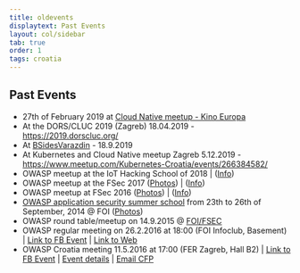 ```yaml
---
title: oldevents
displaytext: Past Events
layout: col/sidebar
tab: true
order: 1
tags: croatia
---
```


<!-- Template to Use
### Meeting Title Here
**Date:** <Date Here>

<blockquote>
  Meeting summary.
</blockquote>

**Speaker:**
<blockquote>
Speaker name and about.
</blockquote> -->

## Past Events
<!-- <br/> <br/> -->
-  27th of February 2019 at [Cloud Native meetup - Kino Europa](https://www.meetup.com/Kubernetes-Croatia/events/258931456/)
- At the DORS/CLUC 2019 (Zagreb) 18.04.2019 - https://2019.dorscluc.org/
- At [BSidesVarazdin](https://bsidesvarazdin.org) - 18.9.2019
- At Kubernetes and Cloud Native meetup Zagreb 5.12.2019 - https://www.meetup.com/Kubernetes-Croatia/events/266384582/
- OWASP meetup at the IoT Hacking School of 2018 | ([Info](https://hack.foi.hr))
- OWASP meetup at the FSec 2017 ([Photos](https://www.flickr.com/photos/58943051@N07/sets/72157667605653398)) | ([Info](https://fsec.foi.hr))
- OWASP meetup at FSec 2016 ([Photos](https://www.flickr.com/photos/58943051@N07/sets/72157673516643570)) | ([Info](https://fsec.foi.hr))
- [OWASP application security summer school](http://www.foi.unizg.hr/Ljetna-skola-aplikacijske-sigurnost-na-FOI-ju) from 23th to 26th of September, 2014 @ FOI ([Photos](https://www.flickr.com/photos/58943051@N07/sets/72157648047647530/))
- OWASP round table/meetup on 14.9.2015 @ [FOI/FSEC](http://fsec.foi.hr/)
- OWASP regular meeting on 26.2.2016 at 18:00 (FOI Infoclub, Basement) | [Link to FB Event](https://www.facebook.com/events/1840212762872033/) | [Link to Web](http://www.foi.unizg.hr/hr/novosti/razmjena-vjestina-owasp-croatia-meetup)
- OWASP Croatia meeting 11.5.2016 at 17:00 (FER Zagreb, Hall B2) | [Link to FB Event](https://www.facebook.com/events/475076512695702/) | [Event details](http://lists.owasp.org/pipermail/owasp-croatia/2016-May/000013.html) | [Email CFP](http://lists.owasp.org/pipermail/owasp-croatia/2016-April/000012.html)
